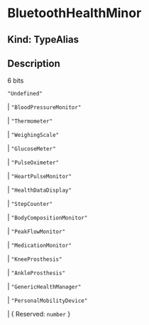# **BluetoothHealthMinor**

## **Kind: TypeAlias**

## **Description**

6 bits

`"Undefined"`

| `"BloodPressureMonitor"`

| `"Thermometer"`

| `"WeighingScale"`

| `"GlucoseMeter"`

| `"PulseOximeter"`

| `"HeartPulseMonitor"`

| `"HealthDataDisplay"`

| `"StepCounter"`

| `"BodyCompositionMonitor"`

| `"PeakFlowMonitor"`

| `"MedicationMonitor"`

| `"KneeProsthesis"`

| `"AnkleProsthesis"`

| `"GenericHealthManager"`

| `"PersonalMobilityDevice"`

| { Reserved: `number` }
